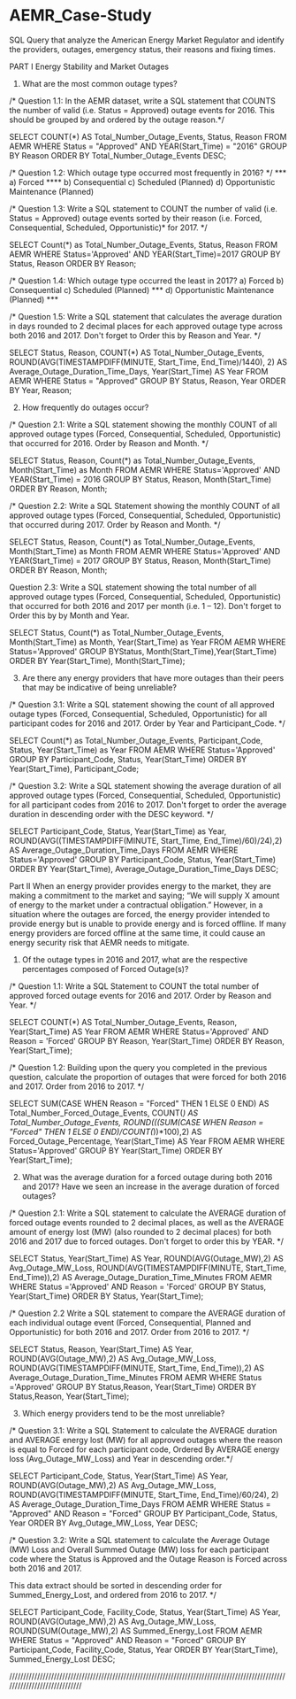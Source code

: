# AEMR_Case-Study
SQL Query that analyze the American Energy Market Regulator and identify the providers, outages, emergency status, their reasons and fixing times. 

PART I
Energy Stability and Market Outages

1) What are the most common outage types?

/* Question 1.1: In the AEMR dataset, write a SQL statement that COUNTS the number of valid (i.e. Status = Approved) outage events for 2016. This should be grouped by and ordered by the outage reason.*/

SELECT 
  COUNT(*) AS Total_Number_Outage_Events, 
  Status, 
  Reason 
FROM AEMR 
WHERE Status = "Approved" AND YEAR(Start_Time) = "2016"
GROUP BY Reason ORDER BY Total_Number_Outage_Events DESC;

/* Question 1.2: Which outage type occurred most frequently in 2016? */ 
  *** a) Forced ****
  b) Consequential
  c) Scheduled (Planned)
  d) Opportunistic Maintenance (Planned)
  
/* Question 1.3: Write a SQL statement to COUNT the number of valid (i.e. Status = Approved) outage events sorted by their reason (i.e. Forced, Consequential, Scheduled, Opportunistic)* for 2017. */ 
  
SELECT
   Count(*) as Total_Number_Outage_Events,
   Status, 
   Reason
FROM AEMR
WHERE Status='Approved' AND YEAR(Start_Time)=2017
GROUP BY Status, Reason ORDER BY Reason;

/* Question 1.4: Which outage type occurred the least in 2017?
  a) Forced
  b) Consequential
  c) Scheduled (Planned)
  *** d) Opportunistic Maintenance (Planned) ***
  
/* Question 1.5: Write a SQL statement that calculates the average duration in days rounded to 2 decimal places for each approved outage type across both 2016 and 2017. Don't forget to Order this by Reason and Year. */

SELECT
  Status,
  Reason,
  COUNT(*) AS Total_Number_Outage_Events, 
  ROUND(AVG(TIMESTAMPDIFF(MINUTE, Start_Time, End_Time)/1440), 2) AS Average_Outage_Duration_Time_Days, 
  Year(Start_Time) AS Year
FROM AEMR 
WHERE Status = "Approved"
GROUP BY Status, Reason, Year ORDER BY Year, Reason;

2) How frequently do outages occur?

/* Question 2.1: Write a SQL statement showing the monthly COUNT of all approved outage types (Forced, Consequential, Scheduled, Opportunistic) that occurred for 2016. Order by Reason and Month. */

SELECT
  Status,
  Reason,
  Count(*) as Total_Number_Outage_Events,
  Month(Start_Time) as Month
FROM AEMR
WHERE Status='Approved' AND YEAR(Start_Time) = 2016
GROUP BY Status, Reason, Month(Start_Time)
ORDER BY Reason, Month;

/* Question 2.2: Write a SQL Statement showing the monthly COUNT of all approved outage types (Forced, Consequential, Scheduled, Opportunistic) that occurred during 2017. Order by Reason and Month. */

SELECT
  Status,
  Reason,
  Count(*) as Total_Number_Outage_Events,
  Month(Start_Time) as Month
FROM AEMR
WHERE Status='Approved' AND YEAR(Start_Time) = 2017
GROUP BY Status, Reason, Month(Start_Time)
ORDER BY Reason, Month;

Question 2.3: Write a SQL statement showing the total number of all approved outage types (Forced, Consequential, Scheduled, Opportunistic) that occurred for both 2016 and 2017 per month (i.e. 1 – 12). Don't forget to Order this by by Month and Year.

SELECT
  Status,
  Count(*) as Total_Number_Outage_Events,
  Month(Start_Time) as Month,
  Year(Start_Time) as Year
FROM AEMR
WHERE Status='Approved'
GROUP BYStatus, Month(Start_Time),Year(Start_Time)
ORDER BY Year(Start_Time), Month(Start_Time);

3) Are there any energy providers that have more outages than their peers that may be indicative of being unreliable?

/* Question 3.1: Write a SQL statement showing the count of all approved outage types (Forced, Consequential, Scheduled, Opportunistic) for all participant codes for 2016 and 2017. Order by Year and Participant_Code. */

SELECT
  Count(*) as Total_Number_Outage_Events,
  Participant_Code,
  Status,
  Year(Start_Time) as Year
FROM AEMR WHERE Status='Approved'
GROUP BY Participant_Code, Status, Year(Start_Time)
ORDER BY Year(Start_Time), Participant_Code;

/* Question 3.2: Write a SQL statement showing the average duration of all approved outage types (Forced, Consequential, Scheduled, Opportunistic) for all participant codes from 2016 to 2017. Don't forget to order the average duration in descending order with the DESC keyword. */

SELECT
  Participant_Code,
  Status,
  Year(Start_Time) as Year,
  ROUND(AVG((TIMESTAMPDIFF(MINUTE, Start_Time, End_Time)/60)/24),2) AS Average_Outage_Duration_Time_Days
FROM AEMR
WHERE Status='Approved'
GROUP BY Participant_Code, Status, Year(Start_Time)
ORDER BY Year(Start_Time), Average_Outage_Duration_Time_Days DESC;

Part II
When an energy provider provides energy to the market, they are making a commitment to the market and saying; “We will supply X amount of energy to the market under a contractual obligation.” However, in a situation where the outages are forced, the energy provider intended to provide energy but is unable to provide energy and is forced offline. If many energy providers are forced offline at the same time, it could cause an energy security risk that AEMR needs to mitigate.

1) Of the outage types in 2016 and 2017, what are the respective percentages composed of Forced Outage(s)?

/* Question 1.1: Write a SQL Statement to COUNT the total number of approved forced outage events for 2016 and 2017. Order by Reason and Year. */

SELECT
  COUNT(*) AS Total_Number_Outage_Events,
  Reason,
  Year(Start_Time) AS Year
FROM AEMR
WHERE Status='Approved' AND Reason = 'Forced'
GROUP BY Reason, Year(Start_Time)
ORDER BY Reason, Year(Start_Time);

/* Question 1.2: Building upon the query you completed in the previous question, calculate the proportion of outages that were forced for both 2016 and 2017. Order from 2016 to 2017. */

SELECT
  SUM(CASE WHEN Reason = "Forced" THEN 1 ELSE 0 END) AS Total_Number_Forced_Outage_Events,
  COUNT(*) AS Total_Number_Outage_Events,
  ROUND(((SUM(CASE WHEN Reason = "Forced" THEN 1 ELSE 0 END)/COUNT(*))*100),2) AS Forced_Outage_Percentage,
  Year(Start_Time) AS Year
FROM AEMR
WHERE Status='Approved'
GROUP BY Year(Start_Time)
ORDER BY Year(Start_Time);

2) What was the average duration for a forced outage during both 2016 and 2017? Have we seen an increase in the average duration of forced outages?

/* Question 2.1: Write a SQL statement to calculate the AVERAGE duration of forced outage events rounded to 2 decimal places, as well as the AVERAGE amount of energy lost (MW) (also rounded to 2 decimal places) for both 2016 and 2017 due to forced outages. Don't forget to order this by YEAR. */

SELECT
  Status,
  Year(Start_Time) AS Year,
  ROUND(AVG(Outage_MW),2) AS Avg_Outage_MW_Loss,
  ROUND(AVG(TIMESTAMPDIFF(MINUTE, Start_Time, End_Time)),2) AS Average_Outage_Duration_Time_Minutes
FROM AEMR
WHERE Status ='Approved' AND Reason = 'Forced'
GROUP BY Status, Year(Start_Time)
ORDER BY Status, Year(Start_Time);

/* Question 2.2 Write a SQL statement to compare the AVERAGE duration of each individual outage event (Forced, Consequential, Planned and Opportunistic) for both 2016 and 2017. Order from 2016 to 2017. */

SELECT
  Status,
  Reason,
  Year(Start_Time) AS Year,
  ROUND(AVG(Outage_MW),2) AS Avg_Outage_MW_Loss,
  ROUND(AVG(TIMESTAMPDIFF(MINUTE, Start_Time, End_Time)),2) AS Average_Outage_Duration_Time_Minutes
FROM AEMR
WHERE Status ='Approved'
GROUP BY Status,Reason, Year(Start_Time)
ORDER BY Status,Reason, Year(Start_Time);

3) Which energy providers tend to be the most unreliable?

/* Question 3.1: Write a SQL Statement to calculate the AVERAGE duration and AVERAGE energy lost (MW) for all approved outages where the reason is equal to Forced for each participant code, Ordered By AVERAGE energy loss (Avg_Outage_MW_Loss) and Year in descending order.*/

SELECT
  Participant_Code,
  Status,
  Year(Start_Time) AS Year,
  ROUND(AVG(Outage_MW),2) AS Avg_Outage_MW_Loss,
  ROUND(AVG(TIMESTAMPDIFF(MINUTE, Start_Time, End_Time)/60/24), 2) AS Average_Outage_Duration_Time_Days
FROM AEMR
WHERE Status = "Approved" AND Reason = "Forced"
GROUP BY Participant_Code, Status, Year
ORDER BY Avg_Outage_MW_Loss, Year DESC;

/* Question 3.2: Write a SQL statement to calculate the Average Outage (MW) Loss and Overall Summed Outage (MW) loss for each participant code where the Status is Approved and the Outage Reason is Forced across both 2016 and 2017.

This data extract should be sorted in descending order for Summed_Energy_Lost, and ordered from 2016 to 2017. */

SELECT
  Participant_Code,
  Facility_Code,
  Status,
  Year(Start_Time) AS Year,
  ROUND(AVG(Outage_MW),2) AS Avg_Outage_MW_Loss,
  ROUND(SUM(Outage_MW),2) AS Summed_Energy_Lost
FROM AEMR
WHERE Status = "Approved" AND Reason = "Forced"
GROUP BY Participant_Code, Facility_Code, Status, Year
ORDER BY Year(Start_Time), Summed_Energy_Lost DESC;

/////////////////////////////////////////////////////////////////////////////////////////////////////////////////////////////
 
